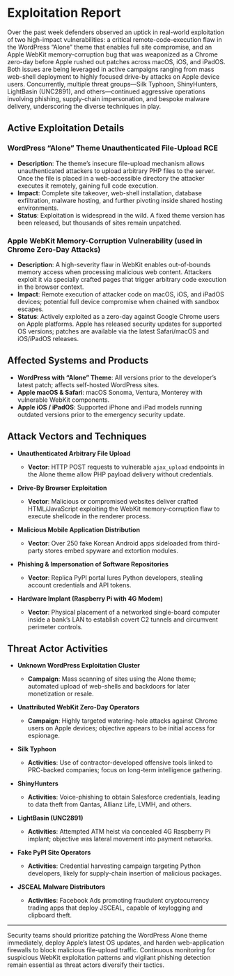 # Exploitation Report

Over the past week defenders observed an uptick in real-world exploitation of two high-impact vulnerabilities: a critical remote-code-execution flaw in the WordPress “Alone” theme that enables full site compromise, and an Apple WebKit memory-corruption bug that was weaponized as a Chrome zero-day before Apple rushed out patches across macOS, iOS, and iPadOS. Both issues are being leveraged in active campaigns ranging from mass web-shell deployment to highly focused drive-by attacks on Apple device users. Concurrently, multiple threat groups—Silk Typhoon, ShinyHunters, LightBasin (UNC2891), and others—continued aggressive operations involving phishing, supply-chain impersonation, and bespoke malware delivery, underscoring the diverse techniques in play.

## Active Exploitation Details

### WordPress “Alone” Theme Unauthenticated File-Upload RCE  
- **Description**: The theme’s insecure file-upload mechanism allows unauthenticated attackers to upload arbitrary PHP files to the server. Once the file is placed in a web-accessible directory the attacker executes it remotely, gaining full code execution.  
- **Impact**: Complete site takeover, web-shell installation, database exfiltration, malware hosting, and further pivoting inside shared hosting environments.  
- **Status**: Exploitation is widespread in the wild. A fixed theme version has been released, but thousands of sites remain unpatched.  

### Apple WebKit Memory-Corruption Vulnerability (used in Chrome Zero-Day Attacks)  
- **Description**: A high-severity flaw in WebKit enables out-of-bounds memory access when processing malicious web content. Attackers exploit it via specially crafted pages that trigger arbitrary code execution in the browser context.  
- **Impact**: Remote execution of attacker code on macOS, iOS, and iPadOS devices; potential full device compromise when chained with sandbox escapes.  
- **Status**: Actively exploited as a zero-day against Google Chrome users on Apple platforms. Apple has released security updates for supported OS versions; patches are available via the latest Safari/macOS and iOS/iPadOS releases.  

## Affected Systems and Products

- **WordPress with “Alone” Theme**: All versions prior to the developer’s latest patch; affects self-hosted WordPress sites.  
- **Apple macOS & Safari**: macOS Sonoma, Ventura, Monterey with vulnerable WebKit components.  
- **Apple iOS / iPadOS**: Supported iPhone and iPad models running outdated versions prior to the emergency security update.  

## Attack Vectors and Techniques

- **Unauthenticated Arbitrary File Upload**  
  - **Vector**: HTTP POST requests to vulnerable `ajax_upload` endpoints in the Alone theme allow PHP payload delivery without credentials.  

- **Drive-By Browser Exploitation**  
  - **Vector**: Malicious or compromised websites deliver crafted HTML/JavaScript exploiting the WebKit memory-corruption flaw to execute shellcode in the renderer process.  

- **Malicious Mobile Application Distribution**  
  - **Vector**: Over 250 fake Korean Android apps sideloaded from third-party stores embed spyware and extortion modules.  

- **Phishing & Impersonation of Software Repositories**  
  - **Vector**: Replica PyPI portal lures Python developers, stealing account credentials and API tokens.  

- **Hardware Implant (Raspberry Pi with 4G Modem)**  
  - **Vector**: Physical placement of a networked single-board computer inside a bank’s LAN to establish covert C2 tunnels and circumvent perimeter controls.  

## Threat Actor Activities

- **Unknown WordPress Exploitation Cluster**  
  - **Campaign**: Mass scanning of sites using the Alone theme; automated upload of web-shells and backdoors for later monetization or resale.  

- **Unattributed WebKit Zero-Day Operators**  
  - **Campaign**: Highly targeted watering-hole attacks against Chrome users on Apple devices; objective appears to be initial access for espionage.  

- **Silk Typhoon**  
  - **Activities**: Use of contractor-developed offensive tools linked to PRC-backed companies; focus on long-term intelligence gathering.  

- **ShinyHunters**  
  - **Activities**: Voice-phishing to obtain Salesforce credentials, leading to data theft from Qantas, Allianz Life, LVMH, and others.  

- **LightBasin (UNC2891)**  
  - **Activities**: Attempted ATM heist via concealed 4G Raspberry Pi implant; objective was lateral movement into payment networks.  

- **Fake PyPI Site Operators**  
  - **Activities**: Credential harvesting campaign targeting Python developers, likely for supply-chain insertion of malicious packages.  

- **JSCEAL Malware Distributors**  
  - **Activities**: Facebook Ads promoting fraudulent cryptocurrency trading apps that deploy JSCEAL, capable of keylogging and clipboard theft.  

---

Security teams should prioritize patching the WordPress Alone theme immediately, deploy Apple’s latest OS updates, and harden web-application firewalls to block malicious file-upload traffic. Continuous monitoring for suspicious WebKit exploitation patterns and vigilant phishing detection remain essential as threat actors diversify their tactics.